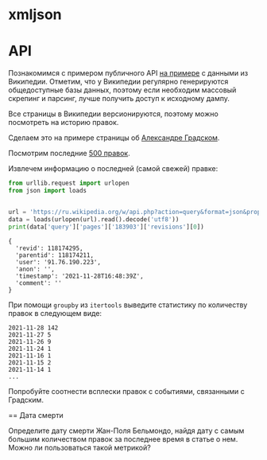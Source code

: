 # xmljson


# API

Познакомимся с примером публичного API [на примере](https://www.mediawiki.org/wiki/API:Revisions#Example_3:_Get_last_revision_of_a_page,_following_any_redirects) с данными из Википедии. Отметим, что у Википедии регулярно генерируются общедоступные базы данных, поэтому если необходим массовый скрепинг и парсинг, лучше получить доступ к исходному дампу.

Все страницы в Википедии версионируются, поэтому можно посмотреть на историю правок. 

Сделаем это на примере страницы об [Александре Градском](https://ru.wikipedia.org/wiki/%D0%93%D1%80%D0%B0%D0%B4%D1%81%D0%BA%D0%B8%D0%B9,_%D0%90%D0%BB%D0%B5%D0%BA%D1%81%D0%B0%D0%BD%D0%B4%D1%80_%D0%91%D0%BE%D1%80%D0%B8%D1%81%D0%BE%D0%B2%D0%B8%D1%87).

Посмотрим последние [500 правок](https://ru.wikipedia.org/w/api.php?action=query&format=json&prop=revisions&rvlimit=500&titles=%D0%93%D1%80%D0%B0%D0%B4%D1%81%D0%BA%D0%B8%D0%B9,_%D0%90%D0%BB%D0%B5%D0%BA%D1%81%D0%B0%D0%BD%D0%B4%D1%80_%D0%91%D0%BE%D1%80%D0%B8%D1%81%D0%BE%D0%B2%D0%B8%D1%87).

Извлечем информацию о последней (самой свежей) правке:

```python
from urllib.request import urlopen
from json import loads


url = 'https://ru.wikipedia.org/w/api.php?action=query&format=json&prop=revisions&rvlimit=500&titles=%D0%93%D1%80%D0%B0%D0%B4%D1%81%D0%BA%D0%B8%D0%B9,_%D0%90%D0%BB%D0%B5%D0%BA%D1%81%D0%B0%D0%BD%D0%B4%D1%80_%D0%91%D0%BE%D1%80%D0%B8%D1%81%D0%BE%D0%B2%D0%B8%D1%87'
data = loads(urlopen(url).read().decode('utf8'))
print(data['query']['pages']['183903']['revisions'][0])

```

```
{
  'revid': 118174295, 
  'parentid': 118174211,
  'user': '91.76.190.223',
  'anon': '', 
  'timestamp': '2021-11-28T16:48:39Z', 
  'comment': ''
}
```

При помощи `groupby` из `itertools` выведите статистику по количеству правок в следующем виде:
```
2021-11-28 142
2021-11-27 5
2021-11-26 9
2021-11-24 1
2021-11-16 1
2021-11-15 2
2021-11-14 1
...
```

Попробуйте соотнести всплески правок с событиями, связанными с Градским.

== Дата смерти

Определите дату смерти Жан-Поля Бельмондо, найдя дату с самым большим количеством правок за последнее время в статье о нем. Можно ли пользоваться такой метрикой?

